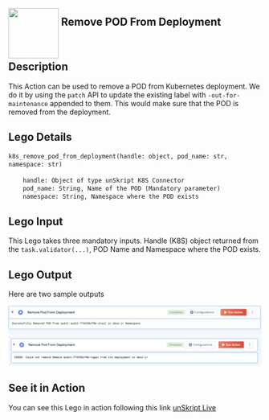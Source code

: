 [<img align="left" src="https://unskript.com/assets/favicon.png" width="100" height="100" style="padding-right: 5px">](https://unskript.com/assets/favicon.png) 
<h2>Remove POD From Deployment</h2>

<br>

## Description
This Action can be used to remove a POD from Kubernetes deployment. We do it by using the `patch` API to update the existing label with `-out-for-maintenance` appended to them. This would make sure that the POD is removed from the deployment.

## Lego Details

    k8s_remove_pod_from_deployment(handle: object, pod_name: str, namespace: str)

        handle: Object of type unSkript K8S Connector
        pod_name: String, Name of the POD (Mandatory parameter)
        namespace: String, Namespace where the POD exists


## Lego Input
This Lego takes three mandatory inputs. Handle (K8S) object returned from the `task.validator(...)`, POD Name and Namespace where the POD exists. 

## Lego Output
Here are two sample outputs

<img src="./1.png">
<img src="./2.png">

## See it in Action

You can see this Lego in action following this link [unSkript Live](https://us.app.unskript.io)